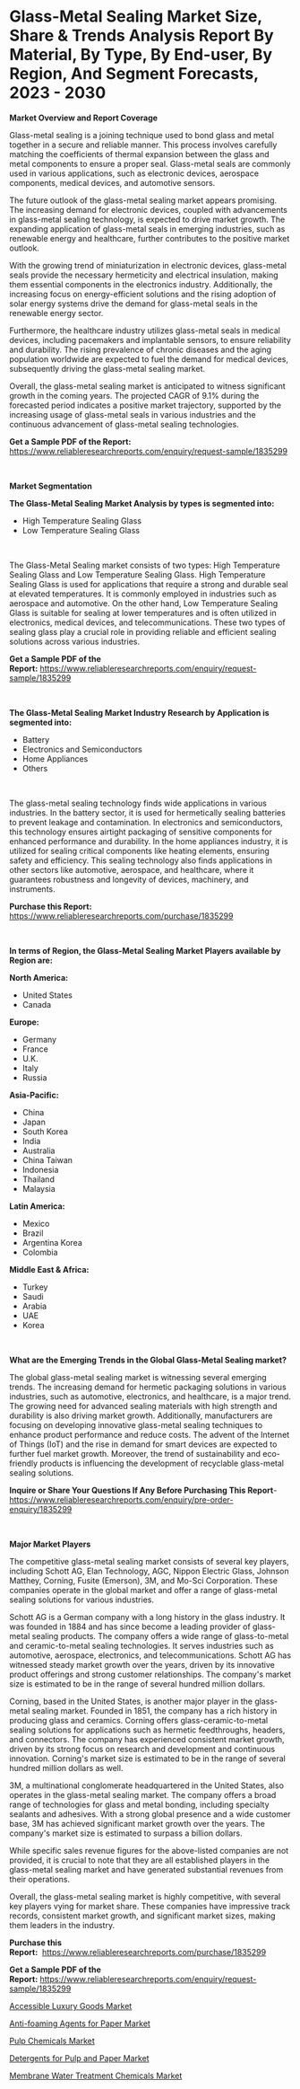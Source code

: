<p><h1>Glass-Metal Sealing Market Size, Share & Trends Analysis Report By Material, By Type, By End-user, By Region, And Segment Forecasts, 2023 - 2030</h1></p><p><strong>Market Overview and Report Coverage</strong></p>
<p><p>Glass-metal sealing is a joining technique used to bond glass and metal together in a secure and reliable manner. This process involves carefully matching the coefficients of thermal expansion between the glass and metal components to ensure a proper seal. Glass-metal seals are commonly used in various applications, such as electronic devices, aerospace components, medical devices, and automotive sensors.</p><p>The future outlook of the glass-metal sealing market appears promising. The increasing demand for electronic devices, coupled with advancements in glass-metal sealing technology, is expected to drive market growth. The expanding application of glass-metal seals in emerging industries, such as renewable energy and healthcare, further contributes to the positive market outlook.</p><p>With the growing trend of miniaturization in electronic devices, glass-metal seals provide the necessary hermeticity and electrical insulation, making them essential components in the electronics industry. Additionally, the increasing focus on energy-efficient solutions and the rising adoption of solar energy systems drive the demand for glass-metal seals in the renewable energy sector.</p><p>Furthermore, the healthcare industry utilizes glass-metal seals in medical devices, including pacemakers and implantable sensors, to ensure reliability and durability. The rising prevalence of chronic diseases and the aging population worldwide are expected to fuel the demand for medical devices, subsequently driving the glass-metal sealing market.</p><p>Overall, the glass-metal sealing market is anticipated to witness significant growth in the coming years. The projected CAGR of 9.1% during the forecasted period indicates a positive market trajectory, supported by the increasing usage of glass-metal seals in various industries and the continuous advancement of glass-metal sealing technologies.</p></p>
<p><strong>Get a Sample PDF of the Report:</strong> <a href="https://www.reliableresearchreports.com/enquiry/request-sample/1835299">https://www.reliableresearchreports.com/enquiry/request-sample/1835299</a></p>
<p>&nbsp;</p>
<p><strong>Market Segmentation</strong></p>
<p><strong>The Glass-Metal Sealing Market Analysis by types is segmented into:</strong></p>
<p><ul><li>High Temperature Sealing Glass</li><li>Low Temperature Sealing Glass</li></ul></p>
<p>&nbsp;</p>
<p><p>The Glass-Metal Sealing market consists of two types: High Temperature Sealing Glass and Low Temperature Sealing Glass. High Temperature Sealing Glass is used for applications that require a strong and durable seal at elevated temperatures. It is commonly employed in industries such as aerospace and automotive. On the other hand, Low Temperature Sealing Glass is suitable for sealing at lower temperatures and is often utilized in electronics, medical devices, and telecommunications. These two types of sealing glass play a crucial role in providing reliable and efficient sealing solutions across various industries.</p></p>
<p><strong>Get a Sample PDF of the Report:</strong>&nbsp;<a href="https://www.reliableresearchreports.com/enquiry/request-sample/1835299">https://www.reliableresearchreports.com/enquiry/request-sample/1835299</a></p>
<p>&nbsp;</p>
<p><strong>The Glass-Metal Sealing Market Industry Research by Application is segmented into:</strong></p>
<p><ul><li>Battery</li><li>Electronics and Semiconductors</li><li>Home Appliances</li><li>Others</li></ul></p>
<p>&nbsp;</p>
<p><p>The glass-metal sealing technology finds wide applications in various industries. In the battery sector, it is used for hermetically sealing batteries to prevent leakage and contamination. In electronics and semiconductors, this technology ensures airtight packaging of sensitive components for enhanced performance and durability. In the home appliances industry, it is utilized for sealing critical components like heating elements, ensuring safety and efficiency. This sealing technology also finds applications in other sectors like automotive, aerospace, and healthcare, where it guarantees robustness and longevity of devices, machinery, and instruments.</p></p>
<p><strong>Purchase this Report:</strong>&nbsp; <a href="https://www.reliableresearchreports.com/purchase/1835299">https://www.reliableresearchreports.com/purchase/1835299</a></p>
<p>&nbsp;</p>
<p><strong>In terms of Region, the Glass-Metal Sealing Market Players available by Region are:</strong></p>
<p>
    <p> <strong> North America: </strong>
        <ul>
            <li>United States</li>
            <li>Canada</li>
        </ul>
        </p> 
    <p> <strong> Europe: </strong>
        <ul>
            <li>Germany</li>
            <li>France</li>
            <li>U.K.</li>
            <li>Italy</li>
            <li>Russia</li>
        </ul>
        </p> 
    <p> <strong> Asia-Pacific: </strong>
        <ul>
            <li>China</li>
            <li>Japan</li>
            <li>South Korea</li>
            <li>India</li>
            <li>Australia</li>
            <li>China Taiwan</li>
            <li>Indonesia</li>
            <li>Thailand</li>
            <li>Malaysia</li>
        </ul>
        </p> 
    <p> <strong> Latin America: </strong>
        <ul>
            <li>Mexico</li>
            <li>Brazil</li>
            <li>Argentina Korea</li>
            <li>Colombia</li>
        </ul>
        </p> 
    <p> <strong> Middle East & Africa: </strong>
        <ul>
            <li>Turkey</li>
            <li>Saudi</li>
            <li>Arabia</li>
            <li>UAE</li>
            <li>Korea</li>
        </ul>
    </p>
    </p>
<p>&nbsp;</p>
<p><strong>What are the Emerging Trends in the Global Glass-Metal Sealing market?</strong></p>
<p><p>The global glass-metal sealing market is witnessing several emerging trends. The increasing demand for hermetic packaging solutions in various industries, such as automotive, electronics, and healthcare, is a major trend. The growing need for advanced sealing materials with high strength and durability is also driving market growth. Additionally, manufacturers are focusing on developing innovative glass-metal sealing techniques to enhance product performance and reduce costs. The advent of the Internet of Things (IoT) and the rise in demand for smart devices are expected to further fuel market growth. Moreover, the trend of sustainability and eco-friendly products is influencing the development of recyclable glass-metal sealing solutions.</p></p>
<p><strong>Inquire or Share Your Questions If Any Before Purchasing This Report</strong>- <a href="https://www.reliableresearchreports.com/enquiry/pre-order-enquiry/1835299">https://www.reliableresearchreports.com/enquiry/pre-order-enquiry/1835299</a></p>
<p>&nbsp;</p>
<p><strong>Major Market Players</strong></p>
<p><p>The competitive glass-metal sealing market consists of several key players, including Schott AG, Elan Technology, AGC, Nippon Electric Glass, Johnson Matthey, Corning, Fusite (Emerson), 3M, and Mo-Sci Corporation. These companies operate in the global market and offer a range of glass-metal sealing solutions for various industries.</p><p>Schott AG is a German company with a long history in the glass industry. It was founded in 1884 and has since become a leading provider of glass-metal sealing products. The company offers a wide range of glass-to-metal and ceramic-to-metal sealing technologies. It serves industries such as automotive, aerospace, electronics, and telecommunications. Schott AG has witnessed steady market growth over the years, driven by its innovative product offerings and strong customer relationships. The company's market size is estimated to be in the range of several hundred million dollars.</p><p>Corning, based in the United States, is another major player in the glass-metal sealing market. Founded in 1851, the company has a rich history in producing glass and ceramics. Corning offers glass-ceramic-to-metal sealing solutions for applications such as hermetic feedthroughs, headers, and connectors. The company has experienced consistent market growth, driven by its strong focus on research and development and continuous innovation. Corning's market size is estimated to be in the range of several hundred million dollars as well.</p><p>3M, a multinational conglomerate headquartered in the United States, also operates in the glass-metal sealing market. The company offers a broad range of technologies for glass and metal bonding, including specialty sealants and adhesives. With a strong global presence and a wide customer base, 3M has achieved significant market growth over the years. The company's market size is estimated to surpass a billion dollars.</p><p>While specific sales revenue figures for the above-listed companies are not provided, it is crucial to note that they are all established players in the glass-metal sealing market and have generated substantial revenues from their operations.</p><p>Overall, the glass-metal sealing market is highly competitive, with several key players vying for market share. These companies have impressive track records, consistent market growth, and significant market sizes, making them leaders in the industry.</p></p>
<p><strong>Purchase this Report:</strong>&nbsp;&nbsp;<a href="https://www.reliableresearchreports.com/purchase/1835299">https://www.reliableresearchreports.com/purchase/1835299</a></p>
<p></p>
<p><strong>Get a Sample PDF of the Report:</strong>&nbsp;<a href="https://www.reliableresearchreports.com/enquiry/request-sample/1835299">https://www.reliableresearchreports.com/enquiry/request-sample/1835299</a></p>
<p><p><a href="https://www.linkedin.com/pulse/accessible-luxury-goods-market-size-share-global-analysis/">Accessible Luxury Goods Market</a></p><p><a href="https://github.com/mabutironaldo/Market-Research-Report-List-1/blob/main/anti-foaming-agents-for-paper-market.md">Anti-foaming Agents for Paper Market</a></p><p><a href="https://medium.com/@lupeosinski/pulp-chemicals-market-size-reveals-the-best-marketing-channels-in-global-industry-6a9ce4bf1178">Pulp Chemicals Market</a></p><p><a href="https://github.com/lbird53714/Market-Research-Report-List-1/blob/main/detergents-for-pulp-and-paper-market.md">Detergents for Pulp and Paper Market</a></p><p><a href="https://medium.com/@beauhagenes2023/membrane-water-treatment-chemicals-market-insights-into-market-cagr-market-trends-and-growth-05862f383679">Membrane Water Treatment Chemicals Market</a></p></p>